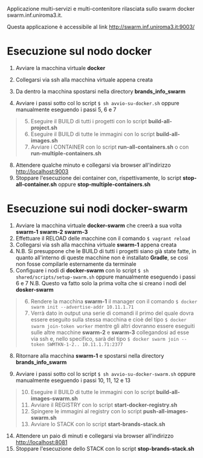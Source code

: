 Applicazione multi-servizi e multi-contenitore rilasciata sullo swarm docker swarm.inf.uniroma3.it.

Questa applicazione è accessibile al link http://swarm.inf.uniroma3.it:9003/

# Esecuzione sul nodo **docker** #

1. Avviare la macchina virtuale **docker**
2. Collegarsi via ssh alla macchina virtuale appena creata
3. Da dentro la macchina spostarsi nella directory **brands_info_swarm**

4. Avviare i passi sotto col lo script `$ sh avvio-su-docker.sh` oppure manualmente eseguendo i passi 5, 6 e 7
>5. Eseguire il BUILD di tutti i progetti con lo script **build-all-project.sh**
>6. Eseguire il BUILD di tutte le immagini con lo script **build-all-images.sh**
>7. Avviare i CONTAINER con lo script **run-all-containers.sh** o con **run-multiple-containers.sh**

8. Attendere qualche minuto e collegarsi via browser all'indirizzo [http://localhost:9003](http://localhost:9003/)
99. Stoppare l'esecuzione dei container con, rispettivamente, lo script **stop-all-container.sh** oppure **stop-multiple-containers.sh**

# Esecuzione sui nodi **docker-swarm** #

1. Avviare la macchina virtuale **docker-swarm** che creerà a sua volta **swarm-1** **swarm-2** **swarm-3**
2. Effettuare il RELOAD delle macchine con il comando `$ vagrant reload`
3. Collegarsi via ssh alla macchina virtuale **swarm-1** appena creata
4. N.B. Si presuppone che le BUILD di tutti i progetti siano già state fatte, in quanto all'interno di queste macchine non è installato **Gradle**, se così non fosse compilarle esternamente da terminale
5. Configuare i nodi di **docker-swarm** con lo script `$ sh shared/scripts/setup-swarm.sh` oppure manualmente eseguendo i passi 6 e 7 N.B. Questo va fatto solo la prima volta che si creano i nodi del **dosker-swarm**
>6. Rendere la macchina **swarm-1** il manager con il comando `$ docker swarm init --advertise-addr 10.11.1.71`
>7. Verrà dato in output una serie di comandi il primo del quale dovra essere eseguito sulla stessa macchina e cioè del tipo `$ docker swarm join-token worker` mentre gli altri dovranno essere eseguiti sulle altre macchine **swarm-2** e **swarm-3** collegandosi ad esse via ssh e, nello specifico, sarà del tipo `$ docker swarm join --token SWMTKN-1-2.. 10.11.1.71:2377`
8. Ritornare alla macchina **swarm-1** e spostarsi nella directory **brands_info_swarm**

9. Avviare i passi sotto col lo script `$ sh avvio-su-docker-swarm.sh` oppure manualmente eseguendo i passi 10, 11, 12 e 13
>10. Eseguire il BUILD di tutte le immagini con lo script **build-all-images-swarm.sh**
>11. Avviare il REGISTRY con lo script **start-docker-registry.sh**
>12. Spingere le immagini al registry con lo script **push-all-images-swarm.sh**
>13. Avviare lo STACK con lo script **start-brands-stack.sh**

14. Attendere un paio di minuti e collegarsi via browser all'indirizzo [http://localhost:8081](http://localhost:8081/)
99. Stoppare l'esecuzione dello STACK con lo script **stop-brands-stack.sh**
